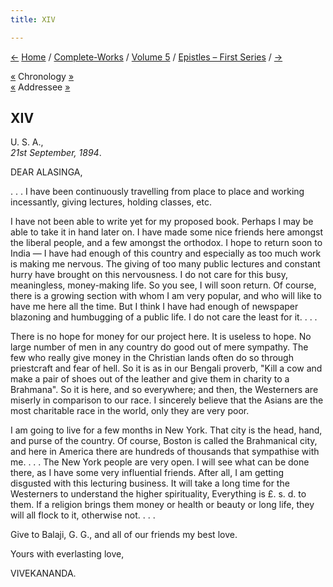 ```yaml
---
title: XIV

---
```

<div>

[←](013_alasinga.htm) [Home](../../../index.htm) /
[Complete-Works](../../complete_works.htm) / [Volume
5](../volume_5_contents.htm) / [Epistles – First
Series](epistles_first_series_contents.htm) / [→](015_kidi.htm)

  

[«](../../volume_9/letters_fifth_series/035_mother.htm) Chronology
[»](015_kidi.htm)  
[«](013_alasinga.htm) Addressee [»](017_alasinga.htm)

## XIV

U. S. A.,  
*21st September, 1894*.

DEAR ALASINGA,

. . . I have been continuously travelling from place to place and
working incessantly, giving lectures, holding classes, etc.

I have not been able to write yet for my proposed book. Perhaps I may be
able to take it in hand later on. I have made some nice friends here
amongst the liberal people, and a few amongst the orthodox. I hope to
return soon to India — I have had enough of this country and especially
as too much work is making me nervous. The giving of too many public
lectures and constant hurry have brought on this nervousness. I do not
care for this busy, meaningless, money-making life. So you see, I will
soon return. Of course, there is a growing section with whom I am very
popular, and who will like to have me here all the time. But I think I
have had enough of newspaper blazoning and humbugging of a public life.
I do not care the least for it. . . .

There is no hope for money for our project here. It is useless to hope.
No large number of men in any country do good out of mere sympathy. The
few who really give money in the Christian lands often do so through
priestcraft and fear of hell. So it is as in our Bengali proverb, "Kill
a cow and make a pair of shoes out of the leather and give them in
charity to a Brahmana". So it is here, and so everywhere; and then, the
Westerners are miserly in comparison to our race. I sincerely believe
that the Asians are the most charitable race in the world, only they are
very poor.

I am going to live for a few months in New York. That city is the head,
hand, and purse of the country. Of course, Boston is called the
Brahmanical city, and here in America there are hundreds of thousands
that sympathise with me. . . . The New York people are very open. I will
see what can be done there, as I have some very influential friends.
After all, I am getting disgusted with this lecturing business. It will
take a long time for the Westerners to understand the higher
spirituality, Everything is £. s. d. to them. If a religion brings them
money or health or beauty or long life, they will all flock to it,
otherwise not. . . .

Give to Balaji, G. G., and all of our friends my best love.

Yours with everlasting love,

VIVEKANANDA.

</div>
